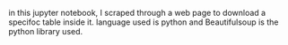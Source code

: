 in this jupyter notebook, I scraped through a web page to download a specifoc table inside it. language used is python and Beautifulsoup is the python library used. 
